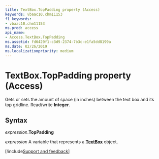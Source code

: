 ```yaml
---
title: TextBox.TopPadding property (Access)
keywords: vbaac10.chm11153
f1_keywords:
- vbaac10.chm11153
ms.prod: access
api_name:
- Access.TextBox.TopPadding
ms.assetid: fd6420f1-c3d9-2374-7b3c-e1fa5dd8199a
ms.date: 02/26/2019
ms.localizationpriority: medium
---
```



# TextBox.TopPadding property (Access)

Gets or sets the amount of space (in inches) between the text box and its top gridline. Read/write **Integer**.


## Syntax

_expression_.**TopPadding**

_expression_ A variable that represents a **[TextBox](Access.TextBox.md)** object.




[!include[Support and feedback](~/includes/feedback-boilerplate.md)]